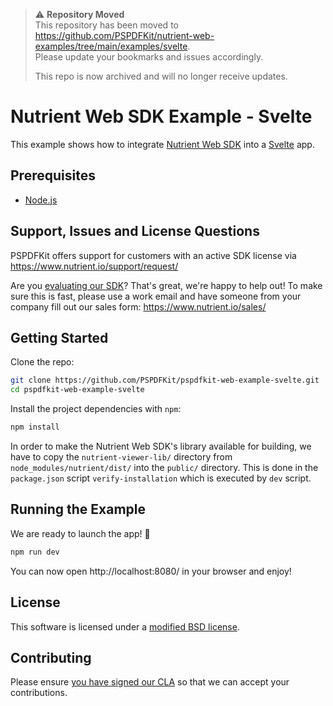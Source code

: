 > ⚠️ **Repository Moved**  
> This repository has been moved to https://github.com/PSPDFKit/nutrient-web-examples/tree/main/examples/svelte.  
> Please update your bookmarks and issues accordingly.
>
> This repo is now archived and will no longer receive updates.

# Nutrient Web SDK Example - Svelte

This example shows how to integrate [Nutrient Web SDK](https://www.nutrient.io/sdk/web/) into a [Svelte](https://svelte.dev) app.

## Prerequisites

- [Node.js](http://nodejs.org/)

## Support, Issues and License Questions

PSPDFKit offers support for customers with an active SDK license via https://www.nutrient.io/support/request/

Are you [evaluating our SDK](https://www.nutrient.io/try/)? That's great, we're happy to help out! To make sure this is fast, please use a work email and have someone from your company fill out our sales form: https://www.nutrient.io/sales/

## Getting Started

Clone the repo:

```bash
git clone https://github.com/PSPDFKit/pspdfkit-web-example-svelte.git
cd pspdfkit-web-example-svelte
```

Install the project dependencies with `npm`:

```bash
npm install
```

In order to make the Nutrient Web SDK's library available for building, we have to copy the `nutrient-viewer-lib/` directory from `node_modules/nutrient/dist/` into the `public/` directory. This is done in the `package.json` script `verify-installation` which is executed by `dev` script.

## Running the Example

We are ready to launch the app! 🎉

```bash
npm run dev
```

You can now open http://localhost:8080/ in your browser and enjoy!

## License

This software is licensed under a [modified BSD license](LICENSE).

## Contributing

Please ensure
[you have signed our CLA](https://www.nutrient.io/guides/web/current/miscellaneous/contributing/) so that we can
accept your contributions.
